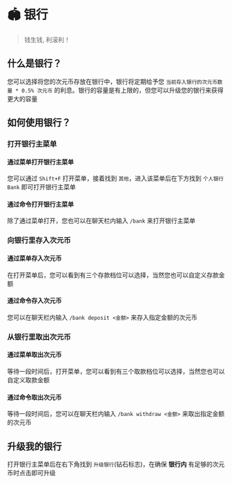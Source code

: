 # 🏟 银行
> 钱生钱, 利滚利！

## 什么是银行？

您可以选择将您的次元币存放在银行中，银行将定期给予您 `当前存入银行的次元币数量 * 0.5% 次元币` 的利息。银行的容量是有上限的，但您可以升级您的银行来获得更大的容量

## 如何使用银行？

### 打开银行主菜单

#### 通过菜单打开银行主菜单

您可以通过 `Shift+F` 打开菜单，接着找到 `其他`，进入该菜单后在下方找到 `个人银行 Bank` 即可打开银行主菜单

#### 通过命令打开银行主菜单

除了通过菜单打开，您也可以在聊天栏内输入 `/bank` 来打开银行主菜单

### 向银行里存入次元币

#### 通过菜单存入次元币

在打开菜单后，您可以看到有三个存款档位可以选择，当然您也可以自定义存款金额

#### 通过命令存入次元币

您可以在聊天栏内输入 `/bank deposit <金额>` 来存入指定金额的次元币

### 从银行里取出次元币

#### 通过菜单取出次元币

等待一段时间后，打开菜单，您可以看到有三个取款档位可以选择，当然您也可以自定义取款金额

#### 通过命令取出次元币

等待一段时间后，您可以在聊天栏内输入 `/bank withdraw <金额>` 来取出指定金额的次元币

## 升级我的银行

打开银行主菜单后在右下角找到 `升级银行`(钻石标志)，在确保 **银行内** 有足够的次元币时点击即可升级
